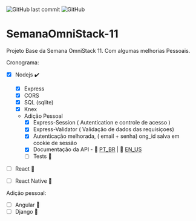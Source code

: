 ![GitHub last commit](https://img.shields.io/github/last-commit/jarn40/SemanaOmniStack-11?style=for-the-badge)
![GitHub](https://img.shields.io/github/license/jarn40/SemanaOmniStack-11?style=for-the-badge)
# SemanaOmniStack-11
Projeto Base da Semana OmniStack 11. Com algumas melhorias Pessoais.

Cronograma:

  - [x] Nodejs :heavy_check_mark:
      - [x] Express
      - [x] CORS
      - [x] SQL (sqlite)
      - [x] Knex
      - Adição Pessoal 
        - [x] Express-Session ( Autentication e controle de acesso )
        - [x] Express-Validator ( Validação de dados das requisiçoes)
        - [x] Autenticação melhorada, ( email + senha) ong_id salva em cookie de sessão
        - [x] Documentação da API -  :ledger: [PT_BR](./backend/API_DOC_PT_BR.md) | :ledger: [EN_US](./backend/API_DOC_EN.md)
        - [ ] Tests :hammer:
  - [ ] React :hammer:
  - [ ] React Native :hammer:


Adição pessoal:
 
  - [ ] Angular :hammer:
  - [ ] Django :hammer:
